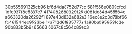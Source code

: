 30b565691325cb96
bf6d4da8752d77cc
581f566e0809cfcd
1dfc937f8c5337e7
4174082880329f25
d081dd34d455564c
a663320da26292f1
897e43d832a682a3
16ec8e2c3d78bf66
fc461544ec9533be
14a712d6f835777a
1a80ba0959531c2e
90b833b5b9465663
6067c8c564c89ec3
